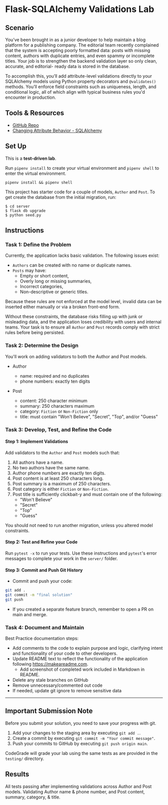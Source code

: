 # Flask-SQLAlchemy Validations Lab

## Scenario

You’ve been brought in as a junior developer to help maintain a blog platform
for a publishing company. The editorial team recently complained that the system
is accepting poorly formatted data: posts with missing content, authors with
duplicate entries, and even spammy or incomplete titles. Your job is to
strengthen the backend validation layer so only clean, accurate, and editorial-
ready data is stored in the database.

To accomplish this, you’ll add attribute-level validations directly to your
SQLAlchemy models using Python property decorators and `@validates()` methods.
You’ll enforce field constraints such as uniqueness, length, and conditional logic,
all of which align with typical business rules you'd encounter in production.

## Tools & Resources

- [GitHub Repo](https://github.com/learn-co-curriculum/flask-sqlalchemy-validations-lab)
- [Changing Attribute Behavior - SQLAlchemy](https://docs.sqlalchemy.org/en/14/orm/mapped_attributes.html#simple-validators)

## Set Up

This is a **test-driven lab**.

Run `pipenv install` to create your virtual environment and `pipenv shell` to
enter the virtual environment.

```console
pipenv install && pipenv shell
```

This project has starter code for a couple of models, `Author` and `Post`. To
get create the database from the initial migration, run:

```console
$ cd server
$ flask db upgrade
$ python seed.py
```

## Instructions

### Task 1: Define the Problem

Currently, the application lacks basic validation. The following issues exist:

- `Authors` can be created with no name or duplicate names.
- `Posts` may have:
  - Empty or short content,
  - Overly long or missing summaries,
  - Incorrect categories,
  - Non-descriptive or generic titles.

Because these rules are not enforced at the model level, invalid data can be inserted
either manually or via a broken front-end form.

Without these constraints, the database risks filling up with junk or misleading data,
and the application loses credibility with users and internal teams. Your task is to
ensure all `Author` and `Post` records comply with strict rules before being persisted.

### Task 2: Determine the Design

You'll work on adding validators to both the Author and Post models.

- Author

  - name: required and no duplicates
  - phone numbers: exactly ten digits

- Post
  - content: 250 character minimum
  - summary: 250 characters maximum
  - category: `Fiction` or `Non-Fiction` only
  - title: must contain "Won't Believe", "Secret", "Top", and/or "Guess"

### Task 3: Develop, Test, and Refine the Code

#### Step 1: Implement Validations

Add validators to the `Author` and `Post` models such that:

1. All authors have a name.
2. No two authors have the same name.
3. Author phone numbers are exactly ten digits.
4. Post content is at least 250 characters long.
5. Post summary is a maximum of 250 characters.
6. Post category is either `Fiction` or `Non-Fiction`.
7. Post title is sufficiently clickbait-y and must contain one of the following:
   - "Won't Believe"
   - "Secret"
   - "Top"
   - "Guess"

You should not need to run another migration, unless you altered model
constraints.

#### Step 2: Test and Refine your Code

Run `pytest -x` to run your tests. Use these instructions and `pytest`'s error
messages to complete your work in the `server/` folder.

#### Step 3: Commit and Push Git History

- Commit and push your code:

```bash
git add .
git commit -m "final solution"
git push
```

- If you created a separate feature branch, remember to open a PR on main and merge.

### Task 4: Document and Maintain

Best Practice documentation steps:

- Add comments to the code to explain purpose and logic, clarifying intent and functionality of your code to other developers.
- Update README text to reflect the functionality of the application following https://makeareadme.com.
  - Add screenshot of completed work included in Markdown in README.
- Delete any stale branches on GitHub
- Remove unnecessary/commented out code
- If needed, update git ignore to remove sensitive data

---

## Important Submission Note

Before you submit your solution, you need to save your progress with git.

1. Add your changes to the staging area by executing `git add .`.
2. Create a commit by executing `git commit -m "Your commit message"`.
3. Push your commits to GitHub by executing `git push origin main`.

CodeGrade will grade your lab using the same tests as are provided in the `testing/` directory.

## Results

All tests passing after implementing validations across Author and Post models. Validating Author name & phone number, and Post content, summary, category, & title.
